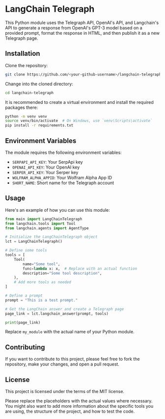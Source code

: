 # LangChain Telegraph

This Python module uses the Telegraph API, OpenAI's API, and Langchain's API to generate a response from OpenAI's GPT-3 model based on a provided prompt, format the response in HTML, and then publish it as a new Telegraph page.

## Installation

Clone the repository:

```bash
git clone https://github.com/<your-github-username>/langchain-telegraph.git
```

Change into the cloned directory:

```bash
cd langchain-telegraph
```

It is recommended to create a virtual environment and install the required packages there:

```bash
python -m venv venv
source venv/bin/activate  # On Windows, use `venv\Scripts\activate`
pip install -r requirements.txt
```

## Environment Variables

The module requires the following environment variables:

- `SERPAPI_API_KEY`: Your SerpApi key
- `OPENAI_API_KEY`: Your OpenAI key
- `SERPER_API_KEY`: Your Serper key
- `WOLFRAM_ALPHA_APPID`: Your Wolfram Alpha App ID
- `SHORT_NAME`: Short name for the Telegraph account

## Usage

Here's an example of how you can use this module:

```python
from main import LangChainTelegraph
from langchain.tools import Tool
from langchain.agents import AgentType

# Initialize the LangChainTelegraph object
lct = LangChainTelegraph()

# Define some tools
tools = [
    Tool(
        name="Some tool",
        func=lambda x: x,  # Replace with an actual function
        description="Some tool description",
    ),
    # Add more tools as needed
]

# Define a prompt
prompt = "This is a test prompt."

# Get the LangChain answer and create a Telegraph page
page_link = lct.langchain_answer(prompt, tools)

print(page_link)
```

Replace `my_module` with the actual name of your Python module.

## Contributing

If you want to contribute to this project, please feel free to fork the repository, make your changes, and open a pull request.

## License

This project is licensed under the terms of the MIT license.

Please replace the placeholders with the actual values where necessary. You might also want to add more information about the specific tools you are using, the structure of the project, and how to test the code.
